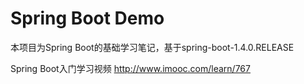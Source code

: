 # Spring Boot Demo

本项目为Spring Boot的基础学习笔记，基于spring-boot-1.4.0.RELEASE

Spring Boot入门学习视频 http://www.imooc.com/learn/767
